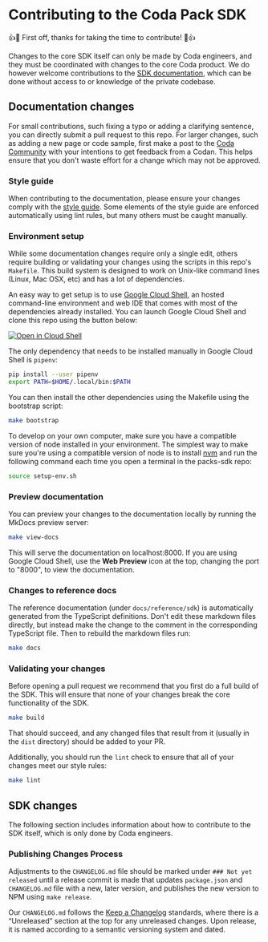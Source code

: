 # Contributing to the Coda Pack SDK

👍🎉 First off, thanks for taking the time to contribute! 🎉👍

Changes to the core SDK itself can only be made by Coda engineers, and they must be coordinated with changes to the core Coda product. We do however welcome contributions to the [SDK documentation][docs], which can be done without access to or knowledge of the private codebase.


## Documentation changes

For small contributions, such fixing a typo or adding a clarifying sentence, you can directly submit a pull request to this repo. For larger changes, such as adding a new page or code sample, first make a post to the [Coda Community][community] with your intentions to get feedback from a Codan. This helps ensure that you don't waste effort for a change which may not be approved.


### Style guide

When contributing to the documentation, please ensure your changes comply with the [style guide][style_guide]. Some elements of the style guide are enforced automatically using lint rules, but many others must be caught manually.


### Environment setup

While some documentation changes require only a single edit, others require building or validating your changes using the scripts in this repo's `Makefile`. This build system is designed to work on Unix-like command lines (Linux, Mac OSX, etc) and has a lot of dependencies.

An easy way to get setup is to use [Google Cloud Shell][cloud_shell], an hosted command-line environment and web IDE that comes with most of the dependencies already installed. You can launch Google Cloud Shell and clone this repo using the button below:

[![Open in Cloud Shell](https://gstatic.com/cloudssh/images/open-btn.svg)](https://shell.cloud.google.com/cloudshell/editor?cloudshell_git_repo=https://github.com/coda/packs-sdk.git&cloudshell_workspace=.&cloudshell_open_in_editor=docs/index.md)

The only dependency that needs to be installed manually in Google Cloud Shell is `pipenv`:

```sh
pip install --user pipenv
export PATH=$HOME/.local/bin:$PATH
```

You can then install the other dependencies using the Makefile using the bootstrap script:

```sh
make bootstrap
```

To develop on your own computer, make sure you have a compatible version of node installed in your environment. The simplest way to make sure you're using a compatible
version of node is to install [nvm](https://github.com/nvm-sh/nvm#installing-and-updating) and run the following command each time you open a terminal in the packs-sdk repo:

```sh
source setup-env.sh
```

### Preview documentation

You can preview your changes to the documentation locally by running the MkDocs preview server:

```sh
make view-docs
```

This will serve the documentation on localhost:8000. If you are using Google Cloud Shell, use the **Web Preview** icon at the top, changing the port to "8000", to view the documentation.


### Changes to reference docs

The reference documentation (under `docs/reference/sdk`) is automatically generated from the TypeScript definitions. Don't edit these markdown files directly, but instead make the change to the comment in the corresponding TypeScript file. Then to rebuild the markdown files run:

```sh
make docs
```


### Validating your changes

Before opening a pull request we recommend that you first do a full build of the SDK. This will ensure that none of your changes break the core functionality of the SDK.

```sh
make build
```

That should succeed, and any changed files that result from it (usually in the `dist` directory) should be added to your PR.

Additionally, you should run the `lint` check to ensure that all of your changes meet our style rules:

```sh
make lint
```


## SDK changes

The following section includes information about how to contribute to the SDK itself, which is only done by Coda engineers.


### Publishing Changes Process

Adjustments to the `CHANGELOG.md` file should be marked under `### Not yet released` until a release commit is made that updates `package.json` and `CHANGELOG.md` file with a new, later version, and publishes the new version to NPM using `make release`.

Our `CHANGELOG.md` follows the [Keep a Changelog][keepachangelog] standards, where there is a “Unreleased” section at the top for any unreleased changes. Upon release, it is named according to a semantic versioning system and dated.


[docs]: https://coda.io/packs/build
[community]: https://community.coda.io/c/developers-central/making-packs/15
[cloud_shell]: https://cloud.google.com/shell
[style_guide]: https://coda.io/packs/build/latest/support/contributing/style/
[keepachangelog]: https://keepachangelog.com/en/1.0.0/
